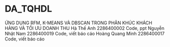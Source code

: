 # DA_TQHDL
ỨNG DỤNG RFM, K-MEANS VÀ DBSCAN TRONG PHÂN KHÚC KHÁCH HÀNG VÀ TỐI ƯU DOANH THU
Hà Thế Anh         2286400002    Code, ppt
Nguyễn Nhật Nam    2286400019    Code, viết báo cáo
Hoàng Quang Minh   2286400017    Code, viết báo cáo
